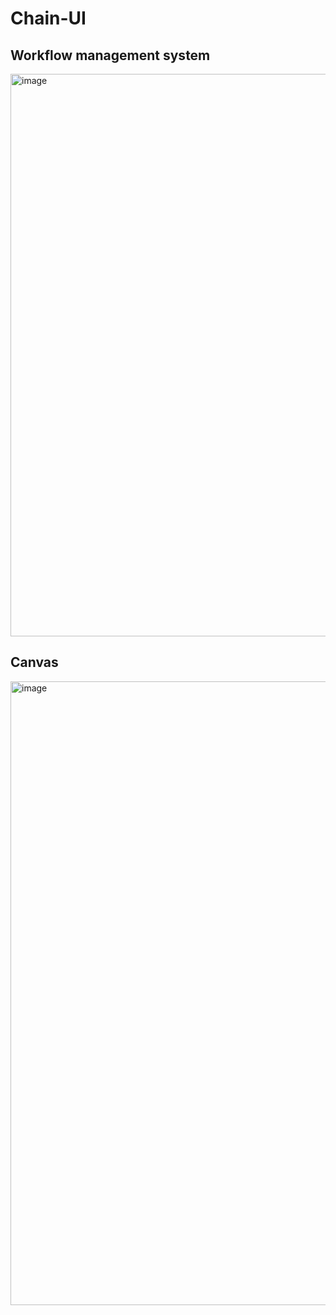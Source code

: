 # Chain-UI
## Workflow management system
<img width="900" alt="image" src="https://github.com/user-attachments/assets/e5bd8d99-7fa5-44a4-bdff-81cec7cb94c3" />

## Canvas
<img width="998" alt="image" src="https://github.com/user-attachments/assets/0dcf85e5-f8d1-45ba-a34a-b3ebbcea20aa" />
